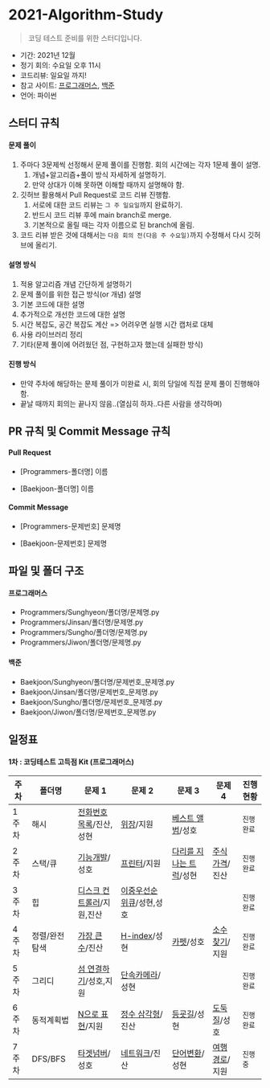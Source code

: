 # 2021-Algorithm-Study

> 코딩 테스트 준비를 위한 스터디입니다.

- 기간: 2021년 12월
- 정기 회의: 수요일 오후 11시
- 코드리뷰: 일요일 까지!
- 참고 사이트: [프로그래머스](https://programmers.co.kr/learn/challenges), [백준](https://www.acmicpc.net/)
- 언어: 파이썬

## 스터디 규칙

#### 문제 풀이

1. 주마다 3문제씩 선정해서 문제 풀이를 진행함. 회의 시간에는 각자 1문제 풀이 설명.
   1. 개념+알고리즘+풀이 방식 자세하게 설명하기.
   2. 만약 상대가 이해 못하면 이해할 때까지 설명해야 함.
2. 깃허브 활용해서 Pull Request로 코드 리뷰 진행함.
   1. 서로에 대한 코드 리뷰는 `그 주 일요일`까지 완료하기.
   2. 반드시 코드 리뷰 후에 main branch로 merge.
   3. 기본적으로 올릴 때는 각자 이름으로 된 branch에 올림.
3. 코드 리뷰 받은 것에 대해서는 `다음 회의 전(다음 주 수요일)`까지 수정해서 다시 깃허브에 올리기.

#### 설명 방식

1. 적용 알고리즘 개념 간단하게 설명하기
2. 문제 풀이를 위한 접근 방식(or 개념) 설명
3. 기본 코드에 대한 설명
4. 추가적으로 개선한 코드에 대한 설명
5. 시간 복잡도, 공간 복잡도 계산 => 어려우면 실행 시간 캡처로 대체
6. 사용 라이브러리 정리
7. 기타(문제 풀이에 어려웠던 점, 구현하고자 했는데 실패한 방식)

#### 진행 방식

- 만약 주차에 해당하는 문제 풀이가 미완료 시, 회의 당일에 직접 문제 풀이 진행해야 함.
- 끝날 때까지 회의는 끝나지 않음..(열심히 하자..다른 사람을 생각하며)

## PR 규칙 및 Commit Message 규칙

#### Pull Request

- [Programmers-폴더명] 이름

- [Baekjoon-폴더명] 이름

#### Commit Message

- [Programmers-문제번호] 문제명

- [Baekjoon-문제번호] 문제명

## 파일 및 폴더 구조

#### 프로그래머스

- Programmers/Sunghyeon/폴더명/문제명.py
- Programmers/Jinsan/폴더명/문제명.py
- Programmers/Sungho/폴더명/문제명.py
- Programmers/Jiwon/폴더명/문제명.py

#### 백준

- Baekjoon/Sunghyeon/폴더명/문제번호\_문제명.py
- Baekjoon/Jinsan/폴더명/문제번호\_문제명.py
- Baekjoon/Sungho/폴더명/문제번호\_문제명.py
- Baekjoon/Jiwon/폴더명/문제번호\_문제명.py

## 일정표

#### 1차 : 코딩테스트 고득점 Kit (프로그래머스)

| **주차** | **폴더명**    | **문제 1**                                                                            | **문제 2**                                                                           | **문제 3**                                                                          | **문제 4**                                                                | **진행 현황** |
| -------- | ------------- | ------------------------------------------------------------------------------------- | ------------------------------------------------------------------------------------ | ----------------------------------------------------------------------------------- | ------------------------------------------------------------------------- | ------------- |
| 1주차    | 해시          | [전화번호 목록](https://programmers.co.kr/learn/courses/30/lessons/42577)/진산, 성현  | [위장](https://programmers.co.kr/learn/courses/30/lessons/42578)/지원                | [베스트 앨범](https://programmers.co.kr/learn/courses/30/lessons/42579)/성호        |                                                                           | `진행완료`    |
| 2주차    | 스택/큐       | [기능개발](https://programmers.co.kr/learn/courses/30/lessons/42586)/성호             | [프린터](https://programmers.co.kr/learn/courses/30/lessons/42587)/지원              | [다리를 지나는 트럭](https://programmers.co.kr/learn/courses/30/lessons/42583)/성현 | [주식가격](https://programmers.co.kr/learn/courses/30/lessons/42584)/진산 | `진행완료`    |
| 3주차    | 힙            | [디스크 컨트롤러](https://programmers.co.kr/learn/courses/30/lessons/42627)/지원,진산 | [이중우선순위큐](https://programmers.co.kr/learn/courses/30/lessons/42628)/성현,성호 |                                                                                     |                                                                           | `진행완료`    |
| 4주차    | 정렬/완전탐색 | [가장 큰 수](https://programmers.co.kr/learn/courses/30/lessons/42746)/진산           | [H-index](https://programmers.co.kr/learn/courses/30/lessons/42747)/성현             | [카펫](https://programmers.co.kr/learn/courses/30/lessons/42842)/성호               | [소수찾기](https://programmers.co.kr/learn/courses/30/lessons/42839)/지원 | `진행완료`    |
| 5주차    | 그리디        | [섬 연결하기](https://programmers.co.kr/learn/courses/30/lessons/42861)/성호,지원     | [단속카메라](https://programmers.co.kr/learn/courses/30/lessons/42884)/성현          |                                                                                     |                                                                           | `진행완료`    |
| 6주차    | 동적계획법    | [N으로 표현](https://programmers.co.kr/learn/courses/30/lessons/42895)/지원           | [정수 삼각형](https://programmers.co.kr/learn/courses/30/lessons/43105)/진산         | [등굣길](https://programmers.co.kr/learn/courses/30/lessons/42898)/성현             | [도둑질](https://programmers.co.kr/learn/courses/30/lessons/42897)/성호   | `진행완료`    |
| 7주차    | DFS/BFS       | [타겟넘버](https://programmers.co.kr/learn/courses/30/lessons/43165)/성호             | [네트워크](https://programmers.co.kr/learn/courses/30/lessons/43162)/진산            | [단어변환](https://programmers.co.kr/learn/courses/30/lessons/43163)/성현           | [여행경로](https://programmers.co.kr/learn/courses/30/lessons/43164)/지원 | `진행중`      |
